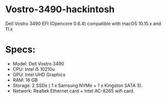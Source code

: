# Vostro-3490-hackintosh
Dell Vostro 3490 EFI (Opencore 0.6.4) compatible with macOS 10.15.x and 11.x

# Specs:

- Model: Dell Vostro 3490
- CPU: Intel i5 10210u
- GPU: Intel UHD Graphics
- RAM: 16 GB
- Storage: 2 SSDs ( 1 x Samsung NVMe + 1 x Kingston SATA 3).
- Network: Realtek Ethernet card + Intel AC-8265 wifi card.
